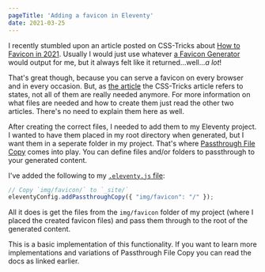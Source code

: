 ```yaml
---
pageTitle: 'Adding a favicon in Eleventy'
date: 2021-03-25
---
```

I recently stumbled upon an article posted on CSS-Tricks about [How to Favicon in 2021](https://css-tricks.com/how-to-favicon-in-2021/). Usually I would just use whatever [a Favicon Generator](https://realfavicongenerator.net/) would output for me, but it always felt like it returned...well..._a lot_! 

That's great though, because you can serve a favicon on every browser and in every occasion. But, as [the article](https://evilmartians.com/chronicles/how-to-favicon-in-2021-six-files-that-fit-most-needs) the CSS-Tricks article refers to states, not all of them are really needed anymore. For more information on what files are needed and how to create them just read the other two articles. There's no need to explain them here as well.

After creating the correct files, I needed to add them to my Eleventy project. I wanted to have them placed in my root directory when generated, but I want them in a seperate folder in my project. That's where [Passthrough File Copy](https://www.11ty.dev/docs/copy/) comes into play. You can define files and/or folders to passthrough to your generated content.

I've added the following to my [`.eleventy.js` file](https://github.com/bnijenhuis/bnijenhuis-nl/blob/main/.eleventy.js):

``` js
// Copy `img/favicon/` to `_site/`
eleventyConfig.addPassthroughCopy({ "img/favicon": "/" });
```

All it does is get the files from the `img/favicon` folder of my project (where I placed the created favicon files) and pass them through to the root of the generated content. 

This is a basic implementation of this functionality. If you want to learn more implementations and variations of Passthrough File Copy you can read the docs as linked earlier.